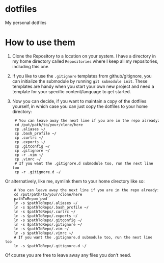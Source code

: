 # dotfiles
My personal dotfiles

# How to use them
1. Clone the Repository to a location on your system. I have a directory in my
home directory called `Repositories` where I keep all my repositories, including
this one.
2. If you like to use the `.gitignore` templates from github/gitignore, you can
initialize the submodule by running `git submodule init`.
These templates are handy when you start your own new project and need a
template for your specific content/language to get started.
3. Now you can decide, if you want to maintain a copy of the dotfiles yourself,
in which case you can just copy the dotfiles to your home directory:

        # You can leave away the next line if you are in the repo already:
        cd /put/path/to/your/clone/here
        cp .aliases ~/
        cp .bash_profile ~/
        cp .curlrc ~/
        cp .exports ~/
        cp .gitconfig ~/
        cp .gitignore ~/
        cp -r .vim ~/
        cp .vimrc ~/
        # If you want the .gitignore.d submodule too, run the next line too
        cp -r .gitignore.d ~/

Or alternatively, like me, symlink them to your home directory like so:

        # You can leave away the next line if you are in the repo already:
        cd /put/path/to/your/clone/here
        pathToRepo=`pwd`
        ln -s $pathToRepo/.aliases ~/
        ln -s $pathToRepo/.bash_profile ~/
        ln -s $pathToRepo/.curlrc ~/
        ln -s $pathToRepo/.exports ~/
        ln -s $pathToRepo/.gitconfig ~/
        ln -s $pathToRepo/.gitignore ~/
        ln -s $pathToRepo/.vim ~/
        ln -s $pathToRepo/.vimrc ~/
        # If you want the .gitignore.d submodule too, run the next line too
        ln -s $pathToRepo/.gitignore.d ~/

Of course you are free to leave away any files you don't need.
